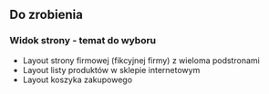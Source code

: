 ## Do zrobienia
### Widok strony - temat do wyboru
- Layout strony firmowej (fikcyjnej firmy) z wieloma podstronami
- Layout listy produktów w sklepie internetowym
- Layout koszyka zakupowego